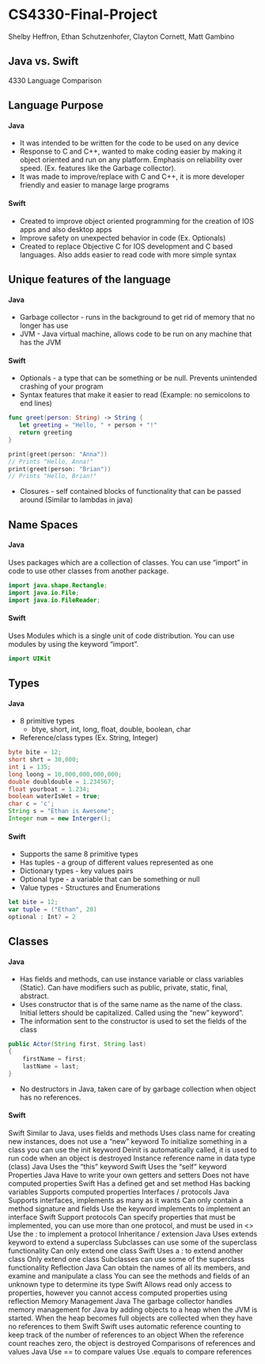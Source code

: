 # CS4330-Final-Project
Shelby Heffron, Ethan Schutzenhofer, Clayton Cornett, Matt Gambino  
  
## Java vs. Swift

4330 Language Comparison

## Language Purpose

#### Java
* It was intended to be written for the code to be used on any device
* Response to C and C++, wanted to make coding easier by making it object oriented and run on any platform. Emphasis on reliability over speed. (Ex. features like the Garbage collector).
* It was made to improve/replace with C and C++, it is more developer friendly and easier to manage large programs

#### Swift
* Created to improve object oriented programming for the creation of IOS apps and also desktop apps
* Improve safety on unexpected behavior in code (Ex. Optionals)
* Created to replace Objective C for IOS development and C based languages. Also adds easier to read code with more simple syntax 

## Unique features of the language

#### Java
* Garbage collector - runs in the background to get rid of memory that no longer has use
* JVM - Java virtual machine, allows code to be run on any machine that has the JVM

#### Swift
* Optionals - a type that can be something or be null. Prevents unintended crashing of your program
* Syntax features that make it easier to read (Example: no semicolons to end lines)  
 
```Swift
func greet(person: String) -> String {
   let greeting = "Hello, " + person + "!"
   return greeting
}

print(greet(person: "Anna"))
// Prints "Hello, Anna!"
print(greet(person: "Brian"))
// Prints "Hello, Brian!"
```
* Closures - self contained blocks of functionality that can be passed around (Similar to lambdas in java)

## Name Spaces

#### Java
Uses packages which are a collection of classes.
You can use “import” in code to use other classes from another package.
```Java
import java.shape.Rectangle;
import java.io.File;
import java.io.FileReader;
```
#### Swift
Uses Modules which is a single unit of code distribution.
You can use modules by using the keyword “import”.
```Swift
import UIKit
```

## Types

#### Java
* 8 primitive types
  * btye, short, int, long, float, double, boolean, char
* Reference/class types (Ex. String, Integer)

```Java
byte bite = 12;
short shrt = 30,000;
int i = 135;
long loong = 10,000,000,000,000;
double doubldouble = 1.234567;
float yourboat = 1.234;
boolean waterIsWet = true;
char c = 'c';
String s = "Ethan is Awesome";
Integer num = new Interger();
```

#### Swift
* Supports the same 8 primitive types
* Has tuples - a group of different values represented as one
* Dictionary types - key values pairs
* Optional type - a variable that can be something or null
* Value types - Structures and Enumerations

```Swift
let bite = 12;
var tuple = ("Ethan", 20)
optional : Int? = 2
```
## Classes

#### Java 
* Has fields and methods, can use instance variable or class variables (Static). Can have modifiers such as public, private, static, final, abstract. 
* Uses constructor that is of the same name as the name of the class. Initial letters should be capitalized. Called using the “new” keyword”. 
* The information sent to the constructor is used to set the fields of the class
```Java
public Actor(String first, String last)
{
    firstName = first;
    lastName = last;
}
```
* No destructors in Java, taken care of by garbage collection when object has no references.

#### Swift




Swift
Similar to Java, uses fields and methods
Uses class name for creating new instances, does not use a “new” keyword
To initialize something in a class you can use the init keyword
Deinit is automatically called, it is used to run code when an object is destroyed
Instance reference name in data type (class)
Java
Uses the “this” keyword
Swift
Uses the “self” keyword
Properties
Java
Have to write your own getters and setters
Does not have computed properties
Swift
Has a defined get and set method
Has backing variables
Supports computed properties
Interfaces / protocols
Java
Supports interfaces, implements as many as it wants
Can only contain a method signature and fields
Use the keyword implements to implement an interface
Swift
Support protocols
Can specify properties that must be implemented, you can use more than one protocol, and must be used in <>
Use the : to implement a protocol
Inheritance / extension
Java
Uses extends keyword to extend a superclass
Subclasses can use some of the superclass functionality
Can only extend one class
Swift
Uses a : to extend another class
Only extend one class
Subclasses can use some of the superclass functionality
Reflection
Java
Can obtain the names of all its members, and examine and manipulate a class
You can see the methods and fields of an unknown type to determine its type
Swift
Allows read only access to properties, however you cannot access computed properties using reflection
Memory Management
Java
The garbage collector handles memory management for Java by adding objects to a heap when the JVM is started. 
When the heap becomes full objects are collected when they have no references to them
Swift
Swift uses automatic reference counting to keep track of the number of references to an object
When the reference count reaches zero, the object is destroyed
Comparisons of references and values
Java
Use == to compare values
Use .equals to compare references



